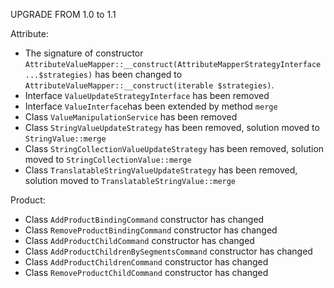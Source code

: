 UPGRADE FROM 1.0 to 1.1

Attribute:
* The signature of constructor `AttributeValueMapper::__construct(AttributeMapperStrategyInterface ...$strategies)` 
  has been changed to `AttributeValueMapper::__construct(iterable $strategies)`.
* Interface `ValueUpdateStrategyInterface` has been removed
* Interface `ValueInterface`has been extended by method `merge`
* Class `ValueManipulationService` has been removed
* Class `StringValueUpdateStrategy` has been removed, solution moved to `StringValue::merge`
* Class `StringCollectionValueUpdateStrategy` has been removed, solution moved to `StringCollectionValue::merge`
* Class `TranslatableStringValueUpdateStrategy` has been removed, solution moved to `TranslatableStringValue::merge`

Product:
* Class `AddProductBindingCommand` constructor has changed
* Class `RemoveProductBindingCommand` constructor has changed
* Class `AddProductChildCommand` constructor has changed
* Class `AddProductChildrenBySegmentsCommand` constructor has changed
* Class `AddProductChildrenCommand` constructor has changed
* Class `RemoveProductChildCommand` constructor has changed
